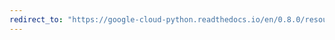 ```yaml
---
redirect_to: "https://google-cloud-python.readthedocs.io/en/0.8.0/resource-manager-project.html"
---
```

